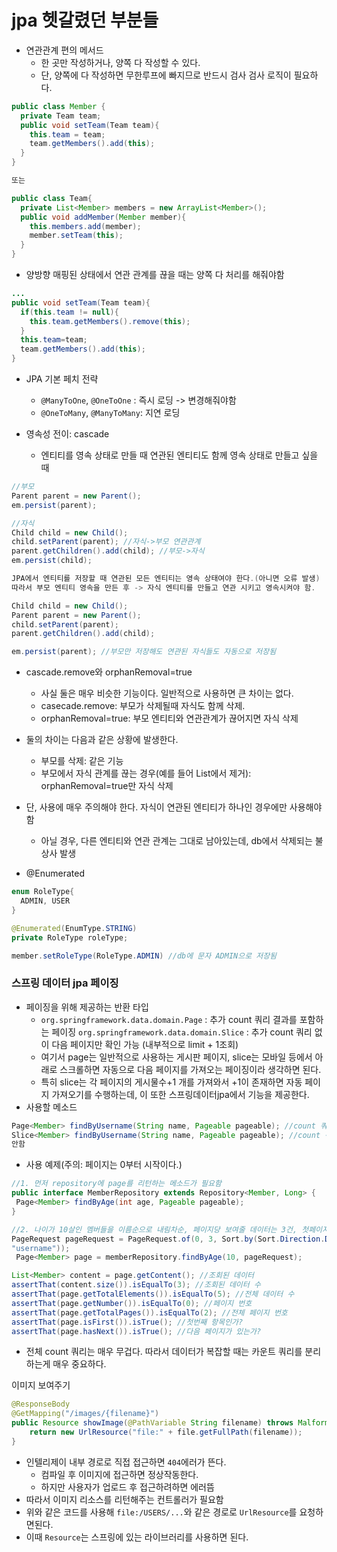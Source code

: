 # jpa 헷갈렸던 부분들





- 연관관계 편의 메서드
  - 한 곳만 작성하거나, 양쪽 다 작성할 수 있다.
  - 단, 양쪽에 다 작성하면 무한루프에 빠지므로 반드시 검사 검사 로직이 필요하다.

```java
public class Member {
  private Team team;
  public void setTeam(Team team){
    this.team = team;
    team.getMembers().add(this);
  }
}

또는

public class Team{
  private List<Member> members = new ArrayList<Member>();
  public void addMember(Member member){
    this.members.add(member);
    member.setTeam(this);
  }
}
```



- 양방향 매핑된 상태에서 연관 관계를 끊을 때는 양쪽 다 처리를 해줘야함

```java
...
public void setTeam(Team team){
  if(this.team != null){
    this.team.getMembers().remove(this);
  }
  this.team=team;
  team.getMembers().add(this);
}
```



- JPA 기본 페치 전략
  - `@ManyToOne`,  `@OneToOne` : 즉시 로딩 -> 변경해줘야함
  - `@OneToMany`, `@ManyToMany`: 지연 로딩





- 영속성 전이: cascade
  - 엔티티를 영속 상태로 만들 때 연관된 엔티티도 함께 영속 상태로 만들고 싶을 때

```java
//부모
Parent parent = new Parent();
em.persist(parent);

//자식
Child child = new Child();
child.setParent(parent); //자식->부모 연관관계
parent.getChildren().add(child); //부모->자식
em.persist(child);

JPA에서 엔티티를 저장할 때 연관된 모든 엔티티는 영속 상태여야 한다.(아니면 오류 발생)
따라서 부모 엔티티 영속을 만든 후 -> 자식 엔티티를 만들고 연관 시키고 영속시켜야 함.
```

```java
Child child = new Child();
Parent parent = new Parent();
child.setParent(parent);
parent.getChildren().add(child);

em.persist(parent); //부모만 저장해도 연관된 자식들도 자동으로 저장됨
```





- cascade.remove와 orphanRemoval=true
  - 사실 둘은 매우 비슷한 기능이다. 일반적으로 사용하면 큰 차이는 없다.
  - casecade.remove: 부모가 삭제될때 자식도 함께 삭제.
  - orphanRemoval=true: 부모 엔티티와 연관관계가 끊어지면 자식 삭제
- 둘의 차이는 다음과 같은 상황에 발생한다.
  - 부모를 삭제: 같은 기능
  - 부모에서 자식 관계를 끊는 경우(예를 들어 List<child>에서 제거): orphanRemoval=true만 자식 삭제
- 단, 사용에 매우 주의해야 한다. 자식이 연관된 엔티티가 하나인 경우에만 사용해야함
  - 아닐 경우, 다른 엔티티와 연관 관계는 그대로 남아있는데, db에서 삭제되는 불상사 발생







- @Enumerated

```java
enum RoleType{
  ADMIN, USER
}

@Enumerated(EnumType.STRING)
private RoleType roleType;

member.setRoleType(RoleType.ADMIN) //db에 문자 ADMIN으로 저장됨
```









### 스프링 데이터 jpa 페이징

- 페이징을 위해 제공하는 반환 타입
  - `org.springframework.data.domain.Page` : 추가 count 쿼리 결과를 포함하는 페이징 `org.springframework.data.domain.Slice` : 추가 count 쿼리 없이 다음 페이지만 확인 가능 (내부적으로 limit + 1조회)
  - 여기서 page는 일반적으로 사용하는 게시판 페이지, slice는 모바일 등에서 아래로 스크롤하면 자동으로 다음 페이지를 가져오는 페이징이라 생각하면 된다.
  - 특히 slice는 각 페이지의 게시물수+1 개를 가져와서 +1이 존재하면 자동 페이지 가져오기를 수행하는데, 이 또한 스프링데이터jpa에서 기능을 제공한다.
- 사용할 메소드

```java
Page<Member> findByUsername(String name, Pageable pageable); //count 쿼리 사용
Slice<Member> findByUsername(String name, Pageable pageable); //count 쿼리 사용
안함
```



- 사용 예제(주의: 페이지는 0부터 시작이다.)

```java
//1. 먼저 repository에 page를 리턴하는 메소드가 필요함
public interface MemberRepository extends Repository<Member, Long> {
 Page<Member> findByAge(int age, Pageable pageable);
}

//2. 나이가 10살인 멤버들을 이름순으로 내림차순, 페이지당 보여줄 데이터는 3건, 첫페이지 원함
PageRequest pageRequest = PageRequest.of(0, 3, Sort.by(Sort.Direction.DESC,
"username"));
 Page<Member> page = memberRepository.findByAge(10, pageRequest);

List<Member> content = page.getContent(); //조회된 데이터
assertThat(content.size()).isEqualTo(3); //조회된 데이터 수
assertThat(page.getTotalElements()).isEqualTo(5); //전체 데이터 수
assertThat(page.getNumber()).isEqualTo(0); //페이지 번호
assertThat(page.getTotalPages()).isEqualTo(2); //전체 페이지 번호
assertThat(page.isFirst()).isTrue(); //첫번째 항목인가?
assertThat(page.hasNext()).isTrue(); //다음 페이지가 있는가?
```



- 전체 count 쿼리는 매우 무겁다. 따라서 데이터가 복잡할 때는 카운트 쿼리를 분리하는게 매우 중요하다.











이미지 보여주기

```java
@ResponseBody
@GetMapping("/images/{filename}")
public Resource showImage(@PathVariable String filename) throws MalformedURLException {
 	return new UrlResource("file:" + file.getFullPath(filename));
}
```

- 인텔리제이 내부 경로로 직접 접근하면 `404`에러가 뜬다.
  - 컴파일 후 이미지에 접근하면 정상작동한다.
  - 하지만 사용자가 업로드 후 접근하려하면 에러뜸
- 따라서 이미지 리소스를 리턴해주는 컨트롤러가 필요함
- 위와 같은 코드를 사용해 `file:/USERS/...`와 같은 경로로 `UrlResource`를 요청하면된다.
- 이때 `Resource`는 스프링에 있는 라이브러리를 사용하면 된다.
